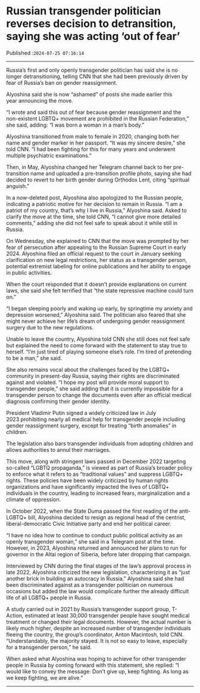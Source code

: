 # Russian transgender politician reverses decision to detransition, saying she was acting ‘out of fear’

Published :`2024-07-25 07:16:14`

---

Russia’s first and only openly transgender politician has said she is no longer detransitioning, telling CNN that she had been previously driven by fear of Russia’s ban on gender reassignment.

Alyoshina said she is now “ashamed” of posts she made earlier this year announcing the move.

“I wrote and said this out of fear because gender reassignment and the non-existent LGBTQ+ movement are prohibited in the Russian Federation,” she said, adding: “I was born a woman in a man’s body.”

Alyoshina transitioned from male to female in 2020, changing both her name and gender marker in her passport. “It was my sincere desire,” she told CNN. “I had been fighting for this for many years and underwent multiple psychiatric examinations.”

Then, in May, Alyoshina changed her Telegram channel back to her pre-transition name and uploaded a pre-transition profile photo, saying she had decided to revert to her birth gender during Orthodox Lent, citing “spiritual anguish.”

In a now-deleted post, Alyoshina also apologized to the Russian people, indicating a patriotic motive for her decision to remain in Russia. “I am a patriot of my country, that’s why I live in Russia,” Alyoshina said. Asked to clarify the move at the time, she told CNN, “I cannot give more detailed comments,” adding she did not feel safe to speak about it while still in Russia.

On Wednesday, she explained to CNN that the move was prompted by her fear of persecution after appealing to the Russian Supreme Court in early 2024. Alyoshina filed an official request to the court in January seeking clarification on new legal restrictions, her status as a transgender person, potential extremist labeling for online publications and her ability to engage in public activities.

When the court responded that it doesn’t provide explanations on current laws, she said she felt terrified that “the state repressive machine could turn on.”

“I began sleeping poorly and waking up early, by springtime my anxiety and depression worsened,” Alyoshina said. The politician also feared that she might never achieve her life’s dream of undergoing gender reassignment surgery due to the new regulations.

Unable to leave the country, Alyoshina told CNN she still does not feel safe but explained the need to come forward with the statement to stay true to herself. “I’m just tired of playing someone else’s role. I’m tired of pretending to be a man,” she said.

She also remains vocal about the challenges faced by the LGBTQ+ community in present-day Russia, saying their rights are discriminated against and violated. “I hope my post will provide moral support to transgender people,” she said adding that it is currently impossible for a transgender person to change the documents even after an official medical diagnosis confirming their gender identity.

President Vladimir Putin signed a widely criticized law in July 2023 prohibiting nearly all medical help for transgender people including gender reassignment surgery, except for treating “birth anomalies” in children.

The legislation also bars transgender individuals from adopting children and allows authorities to annul their marriages.

This move, along with stringent laws passed in December 2022 targeting so-called “LGBTQ propaganda,” is viewed as part of Russia’s broader policy to enforce what it refers to as “traditional values” and suppress LGBTQ+ rights. These policies have been widely criticized by human rights organizations and have significantly impacted the lives of LGBTQ+ individuals in the country, leading to increased fears, marginalization and a climate of oppression.

In October 2022, when the State Duma passed the first reading of the anti-LGBTQ+ bill, Alyoshina decided to resign as regional head of the centrist, liberal-democratic Civic Initiative party and end her political career.

“I have no idea how to continue to conduct public political activity as an openly transgender woman,” she said in a Telegram post at the time. However, in 2023, Alyoshina returned and announced her plans to run for governor in the Altai region of Siberia, before later dropping that campaign.

Interviewed by CNN during the final stages of the law’s approval process in late 2022, Alyoshina criticized the new legislation, characterizing it as “just another brick in building an autocracy in Russia.” Alyoshina said she had been discriminated against as a transgender politician on numerous occasions but added the law would complicate further the already difficult life of all LGBTQ+ people in Russia.

A study carried out in 2021 by Russia’s transgender support group, T-Action, estimated at least 30,000 transgender people have sought medical treatment or changed their legal documents. However, the actual number is likely much higher, despite an increased number of transgender individuals fleeing the country, the group’s coordinator, Anton Macintosh, told CNN. “Understandably, the majority stayed. It is not so easy to leave, especially for a transgender person,” he said.

When asked what Alyoshina was hoping to achieve for other transgender people in Russia by coming forward with this statement, she replied: “I would like to convey the message: Don’t give up, keep fighting. As long as we keep fighting, we are alive.”

---

